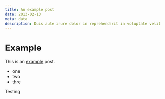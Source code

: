 ```yaml
---
title: An example post
date: 2013-02-13
meta: data
description: Duis aute irure dolor in reprehenderit in voluptate velit esse cillum dolore eu fugiat nulla pariatur. Excepteur sint occaecat cupidatat non proident.
---
```


# Example

This is an [example](http://example.com) post.

- one
- two
- thre

Testing